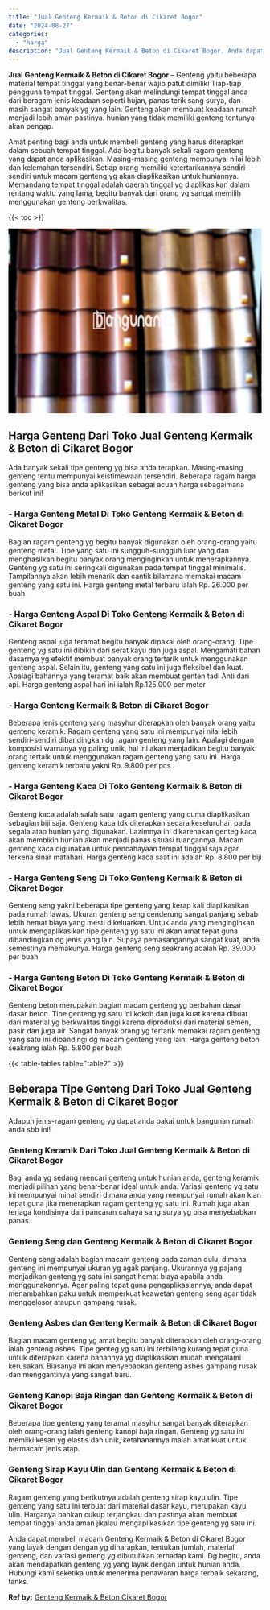 ```yaml
---
title: "Jual Genteng Kermaik & Beton di Cikaret Bogor"
date: "2024-08-27"
categories: 
  - "harga"
description: "Jual Genteng Kermaik & Beton di Cikaret Bogor. Anda dapat membeli macam Genteng Kermaik & Beton di Cikaret Bogor yang layak dengan dengan yg diharapkan, tent..."
---
```


**Jual Genteng Kermaik & Beton di Cikaret Bogor** – Genteng yaitu beberapa material tempat tinggal yang benar-benar wajib patut dimiliki Tiap-tiap pengguna tempat tinggal. Genteng akan melindungi tempat tinggal anda dari beragam jenis keadaan seperti hujan, panas terik sang surya, dan masih sangat banyak yg yang lain. Genteng akan membuat keadaan rumah menjadi lebih aman pastinya. hunian yang tidak memiliki genteng tentunya akan pengap.

Amat penting bagi anda untuk membeli genteng yang harus diterapkan dalam sebuah tempat tinggal. Ada begitu banyak sekali ragam genteng yang dapat anda aplikasikan. Masing-masing genteng mempunyai nilai lebih dan kelemahan tersendiri. Setiap orang memiliki ketertarikannya sendiri-sendiri untuk macam genteng yg akan diaplikasikan untuk huniannya. Memandang tempat tinggal adalah daerah tinggal yg diaplikasikan dalam rentang waktu yang lama, begitu banyak dari orang yg sangat memilih menggunakan genteng berkwalitas.

{{< toc >}}

![Jual Genteng Kermaik & Beton di Cikaret Bogor](/images/genteng-minimalis-murah13.png)

## Harga Genteng Dari Toko Jual Genteng Kermaik & Beton di Cikaret Bogor

Ada banyak sekali tipe genteng yg bisa anda terapkan. Masing-masing genteng tentu mempunyai keistimewaan tersendiri. Beberapa ragam harga genteng yang bisa anda aplikasikan sebagai acuan harga sebagaimana berikut ini!

### \- Harga Genteng Metal Di Toko Genteng Kermaik & Beton di Cikaret Bogor

Bagian ragam genteng yg begitu banyak digunakan oleh orang-orang yaitu genteng metal. Tipe yang satu ini sungguh-sungguh luar yang dan menghasilkan begitu banyak orang menginginkan untuk menerapkannya. Genteng yg satu ini seringkali digunakan pada tempat tinggal minimalis. Tampilannya akan lebih menarik dan cantik bilamana memakai macam genteng yang satu ini. Harga genteng metal terbaru ialah Rp. 26.000 per buah

### \- Harga Genteng Aspal Di Toko Genteng Kermaik & Beton di Cikaret Bogor

Genteng aspal juga teramat begitu banyak dipakai oleh orang-orang. Tipe genteng yg satu ini dibikin dari serat kayu dan juga aspal. Mengamati bahan dasarnya yg efektif membuat banyak orang tertarik untuk menggunakan genteng aspal. Selain itu, genteng yang satu ini juga fleksibel dan kuat. Apalagi bahannya yang teramat baik akan membuat genten tadi Anti dari api. Harga genteng aspal hari ini ialah Rp.125.000 per meter

### \- Harga Genteng Kermaik & Beton di Cikaret Bogor

Beberapa jenis genteng yang masyhur diterapkan oleh banyak orang yaitu genteng keramik. Ragam genteng yang satu ini mempunyai nilai lebih sendiri-sendiri dibandingkan dg ragam genteng yang lain. Apalagi dengan komposisi warnanya yg paling unik, hal ini akan menjadikan begitu banyak orang tertaik untuk menggunakan ragam genteng yang satu ini. Harga genteng keramik terbaru yakni Rp. 9.800 per pcs

### \- Harga Genteng Kaca Di Toko Genteng Kermaik & Beton di Cikaret Bogor

Genteng kaca adalah salah satu ragam genteng yang cuma diaplikasikan sebagian biji saja. Genteng kaca tdk diterapkan secara keseluruhan pada segala atap hunian yang digunakan. Lazimnya ini dikarenakan genteg kaca akan membikin hunian akan menjadi panas situasi ruangannya. Macam genteng kaca digunakan untuk pencahayaan tempat tinggal saja agar terkena sinar matahari. Harga genteng kaca saat ini adalah Rp. 8.800 per biji

### \- Harga Genteng Seng Di Toko Genteng Kermaik & Beton di Cikaret Bogor

Genteng seng yakni beberapa tipe genteng yang kerap kali diaplikasikan pada rumah lawas. Ukuran genteng seng cenderung sangat panjang sebab lebih hemat biaya yang mesti dikeluarkan. Untuk anda yang menginginkan untuk mengaplikasikan tipe genteng yg satu ini akan amat tepat guna dibandingkan dg jenis yang lain. Supaya pemasangannya sangat kuat, anda semestinya memakunya. Harga genteng seng seakrang adalah Rp. 39.000 per buah

### \- Harga Genteng Beton Di Toko Genteng Kermaik & Beton di Cikaret Bogor

Genteng beton merupakan bagian macam genteng yg berbahan dasar dasar beton. Tipe genteng yg satu ini kokoh dan juga kuat karena dibuat dari material yg berkwalitas tinggi karena diproduksi dari material semen, pasir dan juga air. Sangat banyak orang yg tertarik memakai ragam genteng yang satu ini dibandingi dg macam genteng yang lain. Harga genteng beton seakrang ialah Rp. 5.800 per buah

{{< table-tables table="table2" >}}

## Beberapa Tipe Genteng Dari Toko Jual Genteng Kermaik & Beton di Cikaret Bogor

Adapun jenis-ragam genteng yg dapat anda pakai untuk bangunan rumah anda sbb ini!

### Genteng Keramik Dari Toko Jual Genteng Kermaik & Beton di Cikaret Bogor

Bagi anda yg sedang mencari genteng untuk hunian anda, genteng keramik menjadi pilihan yang benar-benar ideal untuk anda. Variasi genteng yg satu ini mempunyai minat sendiri dimana anda yang mempunyai rumah akan kian tepat guna jika menerapkan ragam genteng yg satu ini. Rumah juga akan terjaga kondisinya dari pancaran cahaya sang surya yg bisa menyebabkan panas.

### Genteng Seng dan Genteng Kermaik & Beton di Cikaret Bogor

Genteng seng adalah bagian macam genteng pada zaman dulu, dimana genteng ini mempunyai ukuran yg agak panjang. Ukurannya yg pajang menjadikan genteng yg satu ini sangat hemat biaya apabila anda menggunakannya. Agar paling tepat guna pengaplikasiannya, anda dapat menambahkan paku untuk memperkuat keawetan genteng seng agar tidak menggelosor ataupun gampang rusak.

### Genteng Asbes dan Genteng Kermaik & Beton di Cikaret Bogor

Bagian macam genteng yg amat begitu banyak diterapkan oleh orang-orang ialah genteng asbes. Tipe genteg yg satu ini terbilang kurang tepat guna untuk diterapkan karena bahannya yg diaplikasikan mudah mengalami kerusakan. Biasanya ini akan menyebabkan genteng asbes gampang rusak dan menggantinya yang sangat baru.

### Genteng Kanopi Baja Ringan dan Genteng Kermaik & Beton di Cikaret Bogor

Beberapa tipe genteng yang teramat masyhur sangat banyak diterapkan oleh orang-orang ialah genteng kanopi baja ringan. Genteng yg satu ini memiiki kesan yg elastis dan unik, ketahanannya malah amat kuat untuk bermacam jenis atap.

### Genteng Sirap Kayu Ulin dan Genteng Kermaik & Beton di Cikaret Bogor

Ragam genteng yang berikutnya adalah genteng sirap kayu ulin. Tipe genteng yang satu ini terbuat dari material dasar kayu, merupakan kayu ulin. Harganya bahkan cukup terjangkau dan pastinya akan membuat tempat tinggal anda aman jikalau mengaplikasikan tipe genteng yg satu ini.

Anda dapat membeli macam Genteng Kermaik & Beton di Cikaret Bogor yang layak dengan dengan yg diharapkan, tentukan jumlah, material genteng, dan variasi genteng yg dibutuhkan terhadap kami. Dg begitu, anda akan mendapatkan genteng yg yang layak dengan untuk hunian anda. Hubungi kami seketika untuk menerima penawaran harga terbaik sekarang, tanks.

**Ref by:**  [Genteng Kermaik & Beton  Cikaret Bogor](https://id.wikipedia.org/wiki/Genteng)
